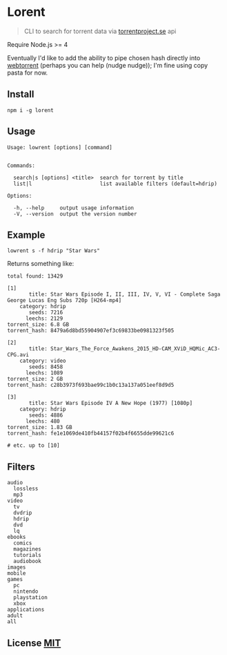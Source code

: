 # Lorent

> CLI to search for torrent data via
  [torrentproject.se](https://torrentproject.se) api

Require Node.js >= 4

Eventually I'd like to add the ability to pipe chosen hash directly
into [webtorrent](https://github.com/feross/webtorrent)
(perhaps you can help (nudge nudge)); I'm fine using copy pasta for now.

## Install

```
npm i -g lorent
```

## Usage

```
Usage: lowrent [options] [command]


Commands:

  search|s [options] <title>  search for torrent by title
  list|l                      list available filters (default=hdrip)

Options:

  -h, --help     output usage information
  -V, --version  output the version number
```

## Example

```
lowrent s -f hdrip "Star Wars"
```

Returns something like:

```
total found: 13429

[1]
       title: Star Wars Episode I, II, III, IV, V, VI - Complete Saga George Lucas Eng Subs 720p [H264-mp4]
    category: hdrip
       seeds: 7216
      leechs: 2129
torrent_size: 6.8 GB
torrent_hash: 8479a6d8bd55904907ef3c69833be0981323f505

[2]
       title: Star_Wars_The_Force_Awakens_2015_HD-CAM_XViD_HQMic_AC3-CPG.avi
    category: video
       seeds: 8458
      leechs: 1089
torrent_size: 2 GB
torrent_hash: c28b3973f693bae99c1b0c13a137a051eef8d9d5

[3]
       title: Star Wars Episode IV A New Hope (1977) [1080p]
    category: hdrip
       seeds: 4886
      leechs: 480
torrent_size: 1.83 GB
torrent_hash: fe1e1069de410fb44157f02b4f6655dde99621c6

# etc. up to [10]
```

## Filters

```
audio
  lossless
  mp3
video
  tv
  dvdrip
  hdrip
  dvd
  lq
ebooks
  comics
  magazines
  tutorials
  audiobook
images
mobile
games
  pc
  nintendo
  playstation
  xbox
applications
adult
all
```


## License [MIT](https://raw.githubusercontent.com/Lokua/lorent/master/LICENSE)
